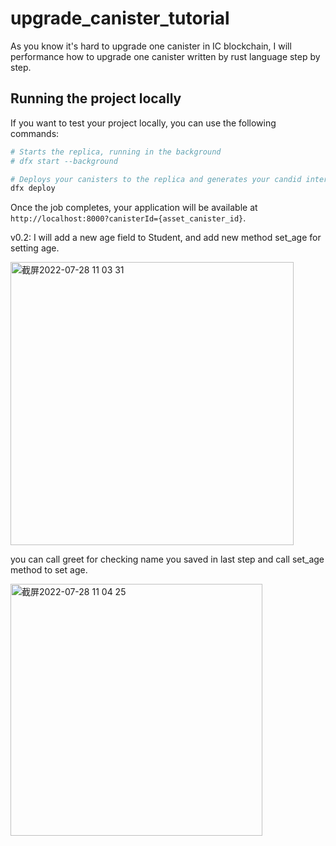 # upgrade_canister_tutorial

As you know it's hard to upgrade one canister in IC blockchain, I will performance how to upgrade one canister written by rust language step by step.

## Running the project locally

If you want to test your project locally, you can use the following commands:

```bash
# Starts the replica, running in the background
# dfx start --background

# Deploys your canisters to the replica and generates your candid interface
dfx deploy
```

Once the job completes, your application will be available at `http://localhost:8000?canisterId={asset_canister_id}`.

v0.2: I will add a new age field to Student, and add new method set_age for setting age.

<img width="453" alt="截屏2022-07-28 11 03 31" src="https://user-images.githubusercontent.com/8394789/181411282-2d2f5d72-929b-4928-8988-d704be3244e6.png">


you can call greet for checking name you saved in last step and call set_age method to set age.

<img width="403" alt="截屏2022-07-28 11 04 25" src="https://user-images.githubusercontent.com/8394789/181411377-80f685fc-b89a-48f5-aa20-186290486373.png">




